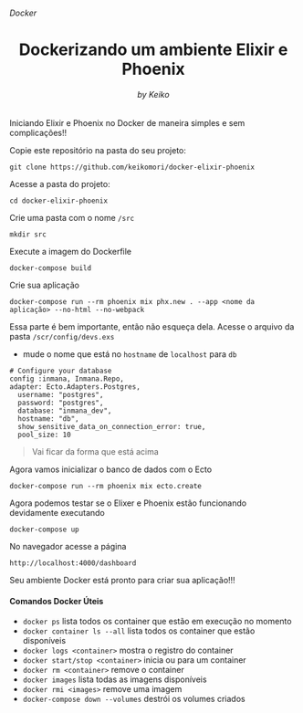 <h6>Docker</h6>
<h1 align="center"> Dockerizando um ambiente Elixir e Phoenix </h1>
<h6 align="center">by Keiko</h6>

Iniciando Elixir e Phoenix no Docker de maneira simples e sem complicações!!

Copie este repositório na pasta do seu projeto:

```
git clone https://github.com/keikomori/docker-elixir-phoenix
```

Acesse a pasta do projeto:

```
cd docker-elixir-phoenix
```

Crie uma pasta com o nome `/src`

```
mkdir src
```
Execute a imagem do Dockerfile

```
docker-compose build
``` 

Crie sua aplicação

```
docker-compose run --rm phoenix mix phx.new . --app <nome da aplicação> --no-html --no-webpack
```

Essa parte é bem importante, então não esqueça dela. Acesse o arquivo da pasta `/scr/config/devs.exs`
 - mude o nome que está no `hostname` de `localhost` para `db`

```
# Configure your database
config :inmana, Inmana.Repo,
adapter: Ecto.Adapters.Postgres,
  username: "postgres",
  password: "postgres",
  database: "inmana_dev",
  hostname: "db",
  show_sensitive_data_on_connection_error: true,
  pool_size: 10
```

> Vai ficar da forma que está acima

Agora vamos inicializar o banco de dados com o Ecto

```
docker-compose run --rm phoenix mix ecto.create
```

Agora podemos testar se o Elixer e Phoenix estão funcionando devidamente executando

```
docker-compose up
```

No navegador acesse a página

```
http://localhost:4000/dashboard
```

Seu ambiente Docker está pronto para criar sua aplicação!!!


<h4>Comandos Docker Úteis</h4>

 - `docker ps` lista todos os container que estão em execução no momento
 - `docker container ls --all` lista todos os container que estão disponíveis
 - `docker logs <container>` mostra o registro do container
 - `docker start/stop <container>` inicia ou para um container
 - `docker rm <container>` remove o container
 - `docker images` lista todas as imagens disponíveis
 - `docker rmi <images>` remove uma imagem
 - `docker-compose down --volumes` destrói os volumes criados
